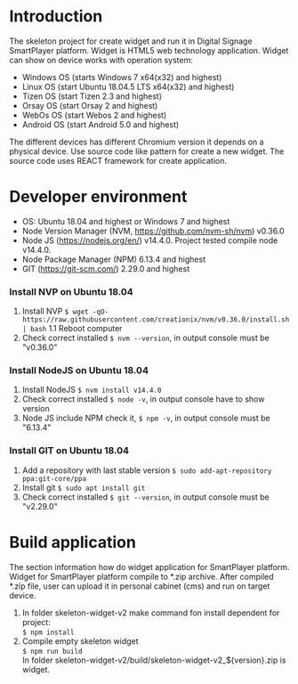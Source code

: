# Introduction
The skeleton project for create widget and run it in Digital Signage SmartPlayer platform.
Widget is HTML5 web technology application. Widget can show on device works with operation system:
 * Windows OS (starts Windows 7 x64(x32) and highest) 
 * Linux OS (start Ubuntu 18.04.5 LTS x64(x32) and highest)
 * Tizen OS (start Tizen 2.3 and highest)
 * Orsay OS (start Orsay 2 and highest)
 * WebOs OS (start Webos 2 and highest)
 * Android OS (start Android 5.0 and highest) 
 
 The different devices has different Chromium version it depends on a physical device.
 Use source code like pattern for create a new widget. The source code uses REACT framework for create application.
# Developer environment
* OS: Ubuntu 18.04 and highest or Windows 7 and highest
* Node Version Manager (NVM, https://github.com/nvm-sh/nvm) v0.36.0
* Node JS (https://nodejs.org/en/) v14.4.0. Project tested compile node v14.4.0.
* Node Package Manager (NPM) 6.13.4 and highest    
* GIT (https://git-scm.com/) 2.29.0 and highest  
 ### Install NVP on Ubuntu 18.04
 1. Install NVP `$ wget -qO- https://raw.githubusercontent.com/creationix/nvm/v0.36.0/install.sh | bash`
 1.1 Reboot computer
 2. Check correct installed `$ nvm --version`, in output console must be "v0.36.0"
 ### Install NodeJS on Ubuntu 18.04
 1. Install NodeJS `$ nvm install v14.4.0`
 2. Check correct installed `$ node -v`, in output console have to show version
 3. Node JS include NPM check it, `$ npm -v`, in output console must be "6.13.4"  
 ### Install GIT on Ubuntu 18.04
 1. Add a repository with last stable version `$ sudo add-apt-repository ppa:git-core/ppa`
 2. Install git `$ sudo apt install git`
 3. Check correct installed `$ git --version`, in output console must be "v2.29.0"
# Build application
The section information how do widget application for SmartPlayer platform. Widget for SmartPlayer platform compile to *.zip archive. 
After compiled *.zip file, user can upload it in personal cabinet (cms) and run on target device.
1. In folder skeleton-widget-v2 make command fon install dependent for project: <br>
`$ npm install` <br>
2. Compile empty skeleton widget <br>
`$ npm run build` <br>
In folder skeleton-widget-v2/build/skeleton-widget-v2_${version}.zip is widget. 




